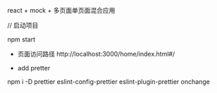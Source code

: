 react + mock + 多页面单页面混合应用 

// 启动项目

 npm start 

 * 页面访问路径
 http://localhost:3000/home/index.html#/

 * add pretter

 npm i -D prettier eslint-config-prettier eslint-plugin-prettier onchange